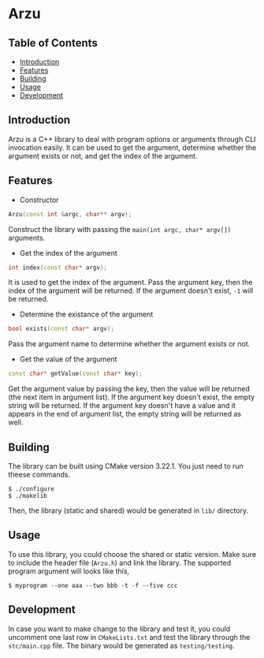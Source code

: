 # Arzu

## Table of Contents
- [Introduction](#introduction)
- [Features](#features)
- [Building](#building)
- [Usage](#usage)
- [Development](#development)

## Introduction
Arzu is a C++ library to deal with program options or arguments through CLI
invocation easily. It can be used to get the argument, determine whether the
argument exists or not, and get the index of the argument.

## Features
- Constructor
```cpp
Arzu(const int &argc, char** argv);
```
Construct the library with passing the `main(int argc, char* argv[])` arguments.

- Get the index of the argument
```cpp
int index(const char* argv);
```
It is used to get the index of the argument. Pass the argument key, then the
index of the argument will be returned. If the argument doesn't exist, `-1` will
be returned.

- Determine the existance of the argument
```cpp
bool exists(const char* argv);
```
Pass the argument name to determine whether the argument exists or not.

- Get the value of the argument
```cpp
const char* getValue(const char* key);
```
Get the argument value by passing the key, then the value will be returned (the
next item in argument list). If the argument key doesn't exist, the empty string
will be returned. If the argument key doesn't have a value and it appears in the
end of argument list, the empty string will be returned as well.

## Building
The library can be built using CMake version 3.22.1. You just need to run
theese commands.
```
$ ./configure
$ ./makelib
```
Then, the library (static and shared) would be generated in `lib/` directory.

## Usage
To use this library, you could choose the shared or static version. Make sure to
include the header file (`Arzu.h`) and link the library.
The supported program argument will looks like this,
```
$ myprogram --one aaa --two bbb -t -f --five ccc
```

## Development
In case you want to make change to the library and test it, you could uncomment
one last row in `CMakeLists.txt` and test the library through the `stc/main.cpp`
file. The binary would be generated as `testing/testing`.